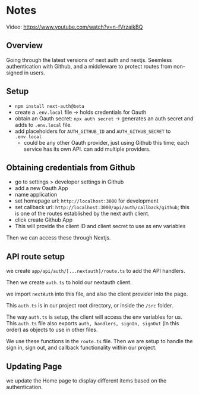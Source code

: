 # Notes

Video: <https://www.youtube.com/watch?v=n-fVrzaikBQ>

## Overview

Going through the latest versions of next auth and nextjs. Seemless authentication with Github, and a middleware to protect routes from non-signed in users.

## Setup

- `npm install next-auth@beta`
- create a `.env.local` file -> holds credentials for Oauth
- obtain an Oauth secret: `npx auth secret` -> generates an auth secret and adds to `.env.local` file.
- add placeholders for `AUTH_GITHUB_ID` and `AUTH_GITHUB_SECRET` to `.env.local`
  - could be any other Oauth provider, just using Github this time; each service has its own API. can add multiple providers.

## Obtaining credentials from Github

- go to settings > developer settings in Github
- add a new Oauth App
- name application
- set homepage url: `http://localhost:3000` for development
- set callback url: `http://localhost:3000/api/auth/callback/github`; this is one of the routes established by the next auth client.
- click create Github App
- This will provide the client ID and client secret to use as env variables

Then we can access these through Nextjs.

## API route setup

we create `app/api/auth/[...nextauth]/route.ts` to add the API handlers.

Then we create `auth.ts` to hold our nextauth client.

we import `nextAuth` into this file, and also the client provider into the page.

This `auth.ts` is in our project root directory, or inside the `/src` folder.

The way `auth.ts` is setup, the client will access the env variables for us. This `auth.ts` file also exports `auth, handlers, signIn, signOut` (in this order) as objects to use in other files.

We use these functions in the `route.ts` file. Then we are setup to handle the sign in, sign out, and callback functionality within our project.

## Updating Page

we update the Home page to display different items based on the authentication.
